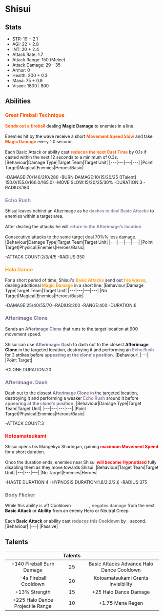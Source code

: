 # Shisui
## Stats
- STR: 19 + 2.1
- AGI: 22 + 2.8
- INT: 20 + 2.4
- Attack Rate: 1.7
- Attack Range: 150 (Melee)
- Attack Damage: 29 - 35
- Armor: 0
- Health: 200 + 0.3
- Mana: 75 + 0.9
- Vision: 1800 | 800
## Abilities
### <b><font color='#ff5f0f'>Great Fireball Technique</font></b>
<b><font color='#ff5f0f'>Sends out a fireball</font></b> dealing <b>Magic Damage</b> to enemies in a line. <br><br> Enemies hit by the wave receive a short <b><font color='#ff5f0f'>Movement Speed Slow</font></b> and take <b><font color='#ff5f0f'>Magic Damage</font></b> every 1.0 second. <br><br> Each Basic Attack or ability cast <b><font color='#ff5f0f'>reduces the next Cast Time</font></b> by 0.1s if casted within the next 12 seconds to a minimum of 0.3s.
|Behaviour|Damage Type|Target Team|Target Unit|
|---|---|---|---|
|Point Target|Magical|Enemies|Heroes/Basic|

-DAMAGE:70/140/210/280
-BURN DAMAGE:10/15/20/25 ([Talent] 150.0/155.0/160.0/165.0)
-MOVE SLOW:15/20/25/30%
-DURATION:3
-RADIUS:180
### <b><font color='#9A86AC'>Echo Rush</font></b>
Shisui leaves behind an Afterimage as he <b><font color='#9A86AC'>dashes to deal Basic Attacks</font></b> to enemies within a target area. <br><br> After dealing the attacks he will <b><font color='#9A86AC'>return to the Afterimage's location.</font></b> <br><br> Consecutive attacks to the same target deal 70%% less damage.
|Behaviour|Damage Type|Target Team|Target Unit|
|---|---|---|---|
|Point Target|Physical|Enemies|Heroes/Basic|

-ATTACK COUNT:2/3/4/5
-RADIUS:350
### <b><font color='#ff9b0f'>Halo Dance</font></b>
For a short period of time, Shisui's <b><font color='#ff9b0f'>Basic Attacks</font></b> send out <b><font color='#ff9b0f'>fire waves</font></b>, dealing additional <b><font color='#ff9b0f'>Magic Damage</font></b> in a short line.
|Behaviour|Damage Type|Target Team|Target Unit|
|---|---|---|---|
|No Target|Magical|Enemies|Heroes/Basic|

-DAMAGE:25/40/55/70
-RADIUS:200
-RANGE:400
-DURATION:6
### <b><font color='#806f8f'>Afterimage Clone</font></b>
Sends an <b><font color='#806f8f'>Afterimage Clone</font></b> that runs to the target location at 900 movement speed. <br><br> Shisui can use <b><font color='#806f8f'>Afterimage: Dash</font></b> to dash out to the closest <b>Afterimage Clone</b> in the targeted location, destroying it and performing an <b><font color='#9A86AC'>Echo Rush</font></b> for 3 strikes before <b><font color='#806f8f'>appearing at the clone's position.</font></b>
|Behaviour|
|---|
|Point Target|

-CLONE DURATION:20
### <b><font color='#806f8f'>Afterimage: Dash</font></b>
Dash out to the closest <b><font color='#806f8f'>Afterimage Clone</font></b> in the targeted location, destroying it and performing a weaker <b><font color='#9A86AC'>Echo Rush</font></b> around it before <b><font color='#806f8f'>appearing at the clone's position.</font></b>
|Behaviour|Damage Type|Target Team|Target Unit|
|---|---|---|---|
|Point Target|Physical|Enemies|Heroes/Basic|

-ATTACK COUNT:3
### <b><font color='#ff0000'>Kotoamatsukami</font></b>
Shisui opens his Mangekyo Sharingan, gaining <b><font color='#ff0000'>maximum Movement Speed</font></b> for a short duration. <br><br> Once the duration ends, enemies near Shisui <b><font color='#ff0000'>will become Hypnotized</font></b> fully disabling them as they move towards Shisui.
|Behaviour|Target Team|Target Unit|
|---|---|---|
|No Target|Enemies|Heroes|

-HASTE DURATION:4
-HYPNOSIS DURATION:1.8/2.2/2.6
-RADIUS:375
### <b><font color='#787878'>Body Flicker</font></b>
While this ability is off Cooldown <b><font color='#F7F7F7'>(-0.33s)</font></b>, <b><font color='#787878'>negates damage</font></b> from the next <b>Basic Attack</b> or <b>Ability</b> from an enemy Hero or Neutral Creep. <br><br> Each <b>Basic Attack</b> or ability cast <b><font color='#787878'>reduces this Cooldown</font></b> by <b><font color='#F7F7F7'>1</font></b> second.
|Behaviour|
|---|
|Passive|

## Talents
| | Talents | |
| :---: | :---: | :---: |
| +140 Fireball Burn Damage | 25 | Basic Attacks Advance Halo Dance Cooldown |
| -4s Fireball Cooldown | 20 | Kotoamatsukami Grants Invisibility |
| +13% Strength | 15 | +25 Halo Dance Damage |
| +225 Halo Dance Projectile Range | 10 | +1.75 Mana Regen |

